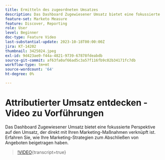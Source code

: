 ```yaml
---
title: Ermitteln des zugeordneten Umsatzes
description: Das Dashboard Zugewiesener Umsatz bietet eine fokussierte Perspektive auf den Umsatz, der direkt mit Ihren Marketing-Maßnahmen verknüpft ist. Erfahren Sie, wie Ihre Marketing-Strategien zum Abschließen von Angeboten beigetragen haben.
feature-set: Marketo Measure
feature: Discover, Reporting
role: User
level: Beginner
doc-type: Feature Video
last-substantial-update: 2023-10-18T00:00:00Z
jira: KT-14202
thumbnail: 3425024.jpeg
exl-id: 9d423ae0-f44a-4821-9739-67878fdeabdb
source-git-commit: af63fa0af66ad5c3a57f116fb9c02b34171fc7db
workflow-type: tm+mt
source-wordcount: '64'
ht-degree: 0%

---
```


# Attributierter Umsatz entdecken - Video zu Vorführungen

Das Dashboard Zugewiesener Umsatz bietet eine fokussierte Perspektive auf den Umsatz, der direkt mit Ihren Marketing-Maßnahmen verknüpft ist. Erfahren Sie, wie Ihre Marketing-Strategien zum Abschließen von Angeboten beigetragen haben.

>[!VIDEO](https://video.tv.adobe.com/v/3425024/?learn=on){transcript=true}

